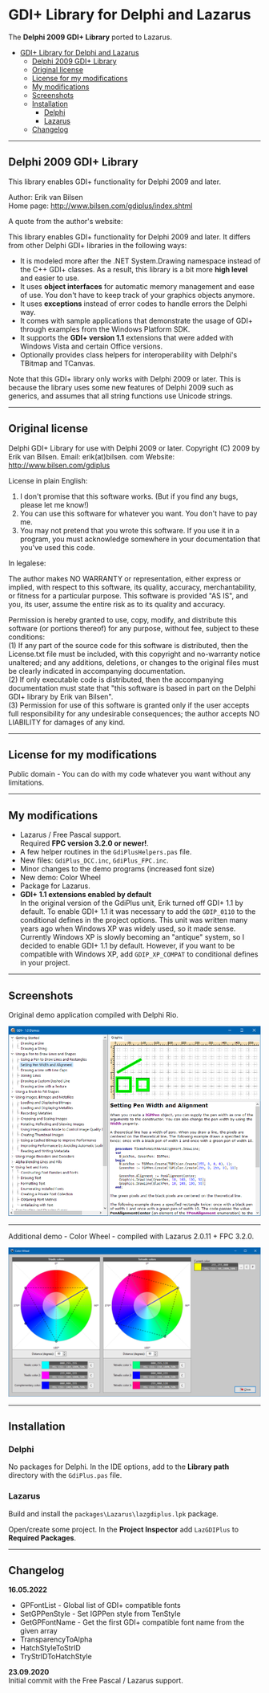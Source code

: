 
# GDI+ Library for Delphi and Lazarus

The **Delphi 2009 GDI+ Library** ported to Lazarus.

<!-- Start Document Outline -->

- [GDI+ Library for Delphi and Lazarus](#gdi-library-for-delphi-and-lazarus)
  - [Delphi 2009 GDI+ Library](#delphi-2009-gdi-library)
  - [Original license](#original-license)
  - [License for my modifications](#license-for-my-modifications)
  - [My modifications](#my-modifications)
  - [Screenshots](#screenshots)
  - [Installation](#installation)
    - [Delphi](#delphi)
    - [Lazarus](#lazarus)
  - [Changelog](#changelog)

<!-- End Document Outline -->

---

## Delphi 2009 GDI+ Library

This library enables GDI+ functionality for Delphi 2009 and later.

Author: Erik van Bilsen  
Home page: http://www.bilsen.com/gdiplus/index.shtml

A quote from the author's website:

This library enables GDI+ functionality for Delphi 2009 and later. It differs from other Delphi GDI+ libraries in the following ways:

- It is modeled more after the .NET System.Drawing namespace instead of the C++ GDI+ classes. As a result, this library is a bit more **high level** and easier to use.
- It uses **object interfaces** for automatic memory management and ease of use. You don't have to keep track of your graphics objects anymore.
- It uses **exceptions** instead of error codes to handle errors the Delphi way.
- It comes with sample applications that demonstrate the usage of GDI+ through examples from the Windows Platform SDK.
- It supports the **GDI+ version 1.1** extensions that were added with Windows Vista and certain Office versions.
- Optionally provides class helpers for interoperability with Delphi's TBitmap and TCanvas.

Note that this GDI+ library only works with Delphi 2009 or later. This is because the library uses some new features of Delphi 2009 such as generics, and assumes that all string functions use Unicode strings.

---

## Original license

Delphi GDI+ Library for use with Delphi 2009 or later.
Copyright (C) 2009 by Erik van Bilsen.
Email: erik(at)bilsen. com
Website: http://www.bilsen.com/gdiplus

License in plain English:

1. I don't promise that this software works. (But if you find any bugs,
   please let me know!)
2. You can use this software for whatever you want. You don't have to pay me.
3. You may not pretend that you wrote this software. If you use it in a program,
   you must acknowledge somewhere in your documentation that you've used this
   code.

In legalese:

The author makes NO WARRANTY or representation, either express or implied,
with respect to this software, its quality, accuracy, merchantability, or
fitness for a particular purpose.  This software is provided "AS IS", and you,
its user, assume the entire risk as to its quality and accuracy.

Permission is hereby granted to use, copy, modify, and distribute this
software (or portions thereof) for any purpose, without fee, subject to these
conditions:  
(1) If any part of the source code for this software is distributed, then the
License.txt file must be included, with this copyright and no-warranty notice
unaltered; and any additions, deletions, or changes to the original files
must be clearly indicated in accompanying documentation.  
(2) If only executable code is distributed, then the accompanying
documentation must state that "this software is based in part on the Delphi
GDI+ library by Erik van Bilsen".  
(3) Permission for use of this software is granted only if the user accepts
full responsibility for any undesirable consequences; the author accepts
NO LIABILITY for damages of any kind.

---

## License for my modifications

Public domain - You can do with my code whatever you want without any limitations.

---

## My modifications

- Lazarus / Free Pascal support.  
Required **FPC version 3.2.0 or newer!**.
- A few helper routines in the `GdiPlusHelpers.pas` file.
- New files: `GdiPlus_DCC.inc`, `GdiPlus_FPC.inc`.
- Minor changes to the demo programs (increased font size)
- New demo: Color Wheel
- Package for Lazarus.
- **GDI+ 1.1 extensions enabled by default**  
  In the original version of the GdiPlus unit, Erik turned off GDI+ 1.1 by default.
  To enable GDI+ 1.1 it was necessary to add the `GDIP_0110` to the conditional defines in the project options. This unit was written many years ago when Windows XP was widely used, so it made sense. Currently Windows XP is slowly becoming an "antique" system, so I decided to enable GDI+ 1.1 by default. However, if you want to be compatible with Windows XP, add `GDIP_XP_COMPAT` to conditional defines in your project.  

---

## Screenshots

Original demo application compiled with Delphi Rio.

![Demo compiled with Lazarus - screenshot](./img/demo1.png)

---

Additional demo - Color Wheel - compiled with Lazarus 2.0.11 + FPC 3.2.0.

![Additional demo - Color Wheel - screenshot](./img/demo2.png)


---

## Installation

### Delphi

No packages for Delphi. In the IDE options, add to the **Library path** directory with the `GdiPlus.pas` file.

### Lazarus


Build and install the `packages\Lazarus\lazgdiplus.lpk` package.

Open/create some project. In the **Project Inspector** add `LazGDIPlus` to **Required Packages**.


---

## Changelog

**16.05.2022**  
* GPFontList - Global list of GDI+ compatible fonts
* SetGPPenStyle - Set IGPPen style from TenStyle
* GetGPFontName - Get the first GDI+ compatible font name from the given array
* TransparencyToAlpha
* HatchStyleToStrID
* TryStrIDToHatchStyle


**23.09.2020**  
Initial commit with the Free Pascal / Lazarus support.
